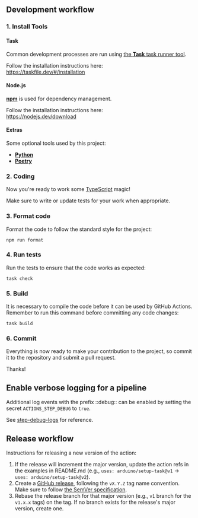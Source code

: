 ## Development workflow

### 1. Install Tools

#### Task

Common development processes are run using [the **Task** task runner tool](https://taskfile.dev/#/).

Follow the installation instructions here:<br />
https://taskfile.dev/#/installation

#### Node.js

[**npm**](https://www.npmjs.com/) is used for dependency management.

Follow the installation instructions here:<br />
https://nodejs.dev/download

#### Extras

Some optional tools used by this project:

- [**Python**](https://www.python.org/downloads/)
- [**Poetry**](https://python-poetry.org/docs/#installation)

### 2. Coding

Now you're ready to work some [TypeScript](https://www.typescriptlang.org/) magic!

Make sure to write or update tests for your work when appropriate.

### 3. Format code

Format the code to follow the standard style for the project:

```
npm run format
```

### 4. Run tests

Run the tests to ensure that the code works as expected:

```
task check
```

### 5. Build

It is necessary to compile the code before it can be used by GitHub Actions. Remember to run this command before committing any code changes:

```
task build
```

### 6. Commit

Everything is now ready to make your contribution to the project, so commit it to the repository and submit a pull request.

Thanks!

## Enable verbose logging for a pipeline

Additional log events with the prefix ::debug:: can be enabled by setting the secret `ACTIONS_STEP_DEBUG` to `true`.

See [step-debug-logs](https://github.com/actions/toolkit/blob/master/docs/action-debugging.md#step-debug-logs) for reference.

## Release workflow

Instructions for releasing a new version of the action:

1. If the release will increment the major version, update the action refs in the examples in README.md (e.g., `uses: arduino/setup-task@v1` -> `uses: arduino/setup-task@v2`).
1. Create a [GitHub release](https://docs.github.com/en/github/administering-a-repository/managing-releases-in-a-repository#creating-a-release), following the `vX.Y.Z` tag name convention. Make sure to follow [the SemVer specification](https://semver.org/).
1. Rebase the release branch for that major version (e.g., `v1` branch for the `v1.x.x` tags) on the tag. If no branch exists for the release's major version, create one.
